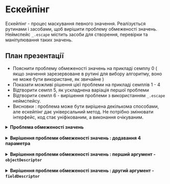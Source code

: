 # Ескейпінг

Ескейпінг - процес маскування певного значення. Реалізується рутинами і засобами, щоб вирішити проблему обмеженості значень.
Неймспейс <code>_.escape</code> містить засоби для створення, перевірки та маніпулювання таких значень.

## План презентації
* Пояснити проблему обмеженості значень на прикладі семплу 0 ( якщо значення зарезервоване в рутині для вибору алгоритму, воно не може бути використане, як звичайне )
* Показати можливі рішення цієї проблеми на прикладі семплів 1 - 4
* Відтворити семпл 5, як ускладнена варіація першої проблеми
* Відтворити семпл 6 - вирішення проблеми з використанням `_.escape` неймспейсу.
* Висновки : проблема може бути вирішена декількома способами, але ескейпінг дає універсальний метод. Не потрібно змінювати інтерфейс, код стає уніфікованим, а виконання очікуваним.

<details>
  <summary>
    <b>Проблема обмеженості значень</b>
  </summary></br>
  
<em><b>Приклад</b> - створення рутини <code>objectSetField</code>.</em><br><br>
Рутина присвоює значення <code>value</code> ( якщо <code>value !== null</code> ) полю <code>field</code> об'єкта <code>obj</code>.</br></br>
<pre><code>function objectSetField( obj, field, value )
{
  if( value === null )
  return;
  else
  obj[ field ] = value;
}

module.exports = objectSetField;</code></pre>

  <br>

  <em><b>Приклад</b> - використання рутини <code>objectSetField</code>.</em><br><br>
  ❌ Проблема : неможливо присвоїти значення <code>null</code>, так як воно використовується в рутині, як спеціальне.<br><br>
  <pre><code>let objectSetField = require( './0_Implementation.s' );

  let obj = {};

  objectSetField( obj, 'field1', 1 );
  objectSetField( obj, 'field2', 2 );
  objectSetField( obj, 'field3', null );

  console.log( obj );
  /* log : { field1: 1, field2: 2 } */</code></pre>

</details>

<br>

<details>
  <summary>
    <b>Вирішення проблеми обмеженості значень : додавання 4 параметра</b>
  </summary></br>
  
<em><b>Приклад</b> - створення рутини <code>objectSetFieldWith4Params</code>.</em><br><br>
Рутина присвоює значення <code>value</code> ( якщо <code>skip !== trueLike</code> ) полю <code>field</code> об'єкта <code>obj</code>.<br><br>
<pre><code>function objectSetFieldWith4Params( obj, field, value, skip )
{
  if( skip === true )
  return;
  else
  obj[ field ] = value;
}
module.exports = objectSetFieldWith4Params;</code></pre>

  <br>

  <em><b>Приклад</b> - використання рутини <code>objectSetFieldWith4Params</code>.</em><br><br>
  ❌ Проблема : наявність додаткового 4 параметра<br><br>
  <pre><code>let objectSetFieldWith4Params = require( './1_ImplementationWith4Arguments.s' );

let obj = {};

objectSetFieldWith4Params( obj, 'field1', 1 );
objectSetFieldWith4Params( obj, 'field2', 2 );
objectSetFieldWith4Params( obj, 'field3', null );
objectSetFieldWith4Params( obj, 'field4', null, true );

console.log( obj );
/* log : { field1: 1, field2: 2, field3: null } */</code></pre>

</details>

<br>

<details>
  <summary>
    <b>Вирішення проблеми обмеженості значень : перший аргумент - <code>objectDescriptor</code></b>
  </summary></br>
  
<em><b>Приклад</b> - створення рутини <code>objectSetFieldWithObjectDescriptor</code>.</em><br><br>
Рутина присвоює значення <code>value</code> ( якщо <code>objectDescriptor.skip !== trueLike</code> ) полю <code>field</code> об'єкта <code>objectDescriptor.src</code>.<br><br>
<pre><code>function objectSetFieldWithObjectDescriptor( objectDescriptor, field, value )
{
  if( objectDescriptor.skip === true )
  return;
  else
  objectDescriptor.src[ field ] = value;
}

module.exports = objectSetFieldWithObjectDescriptor;</code></pre>

  <br>

  <em><b>Приклад</b> - використання рутини <code>objectSetFieldWithObjectDescriptor</code>.</em><br><br>
  ❌ Проблема : необхідність змінювати інтерфейс, перший параметр - мапа з об'єктом <code>src</code> та полем <code>skip</code><br><br>
  <pre><code>let objectSetFieldWithObjectDescriptor = require( './2_ImplementationWithObjectDescriptor.s' );

let obj = {};

objectSetFieldWithObjectDescriptor( { src : obj, skip : false }, 'field1', 1 );
objectSetFieldWithObjectDescriptor( { src : obj, skip : false }, 'field2', 2 );
objectSetFieldWithObjectDescriptor( { src : obj, skip : false }, 'field3', null );
objectSetFieldWithObjectDescriptor( { src : obj, skip : true }, 'field4', null );

console.log( obj );
/* log : { field1: 1, field2: 2, field3: null } */</code></pre>

</details>

<br>

<details>
  <summary>
    <b>Вирішення проблеми обмеженості значень : другий аргумент - <code>fieldDescriptor</code></b>
  </summary></br>
  
<em><b>Приклад</b> - створення рутини <code>objectSetFieldWithFieldDescriptor</code>.</em><br><br>
Рутина присвоює значення <code>value</code> ( якщо <code>fieldDescriptor.skip !== trueLike</code> ) полю <code>fieldDescriptor.name</code> об'єкта <code>obj</code>.<br><br>
<pre><code>function objectSetFieldWithFieldDescriptor( obj, fieldDescriptor, value )
{
  if( fieldDescriptor.skip === true )
  return;
  else
  obj[ fieldDescriptor.name ] = value;
}

module.exports = objectSetFieldWithFieldDescriptor;</code></pre>

  <br>

  <em><b>Приклад</b> - використання рутини <code>objectSetFieldWithFieldDescriptor</code>.</em><br><br>
  ❌ Проблема : необхідність змінювати інтерфейс, другий параметр - мапа з полями <code>skip</code> та <code>name</code><br><br>
  <pre><code>let objectSetFieldWithFieldDescriptor = require( './3_ImplementationWithFieldDescriptor.s' );

let obj = {};

objectSetFieldWithFieldDescriptor( obj, { name : 'field1', skip : false }, 1 );
objectSetFieldWithFieldDescriptor( obj, { name : 'field2', skip : false }, 2 );
objectSetFieldWithFieldDescriptor( obj, { name : 'field3', skip : false }, null );
objectSetFieldWithFieldDescriptor( obj, { name : 'field4', skip : true }, null );

console.log( obj );
/* log : { field1: 1, field2: 2, field3: null } */</code></pre>

</details>



<!-- <details>
<br>

<br>

<details>
  <summary>
    <b>Приклад - створення рутини <code>objectSetFieldWithValueDescriptor</code>.</b>
  </summary><br>
  Рутина присвоює значення <code>valueDescriptor.value</code> ( якщо <code>valueDescriptor.skip !== trueLike</code> ) полю <code>field</code> об'єкта <code>obj</code>.<br><br>
  <pre><code>function objectSetFieldWithValueDescriptor( obj, field, valueDescriptor )
{
  if( valueDescriptor.skip === true )
  return;
  else
  obj[ field ] = valueDescriptor.value;
}

module.exports = objectSetFieldWithValueDescriptor;</code></pre>
</details>


<details>
  <summary>
    <b>Приклад - використання рутини <code>objectSetFieldWithValueDescriptor</code>.</b>
  </summary><br>
  ❌ Проблема : необхідність змінювати інтерфейс, третій параметр - мапа з полями <code>skip</code> та <code>value</code><br><br>

  <pre><code>let objectSetFieldWithValueDescriptor = require( './4_ImplementationWithValueDescriptor.s' );

let obj = {};

objectSetFieldWithValueDescriptor( obj, 'field1', { value : 1, skip : false } );
objectSetFieldWithValueDescriptor( obj, 'field2', { value : 2, skip : false } );
objectSetFieldWithValueDescriptor( obj, 'field3', { value : null, skip : false } );
objectSetFieldWithValueDescriptor( obj, 'field4', { value : null, skip : true } );

console.log( obj );
/* log : { field1: 1, field2: 2, field3: null } */</code></pre>
</details>

<br>

<details>
  <summary>
    <b>Приклад - створення рутини <code>objectSetFieldConstant</code>.</b>
  </summary><br>
  Ускладнена версія <code>objectSetField</code>, яка додає константне поле об'єкту <code>object</code>, якщо <code>value === null</code> - перетворює поле <code>field</code> на константне.</br></br>
  <pre><code>function objectSetFieldConstant( object, field, value )
{
  if( value === null )
  {
    Object.defineProperty
    (
      object,
      field,
      {
        enumerable : true,
        configurable : false,
        writable : false,
        value : object[ field ]
      }
    );
  }
  else
  {
    Object.defineProperty
    (
      object,
      field,
      {
        enumerable : true,
        configurable : false,
        writable : false,
        value
      }
    );
  }
}

module.exports = objectSetFieldConstant;</code></pre>
</details>


<details>
  <summary>
    <b>Приклад - використання рутини <code>objectSetFieldConstant</code>.</b>
  </summary><br>
  ❌ Проблема : та ж що і у <code>objectSetField</code>.<br><br>

  <pre><code>let objectSetFieldConstant = require( './5_ImplementationAddConstantField.s' );

let obj = { fieldToBeRemained : 1, fieldToBeChanged : 2 };

objectSetFieldConstant( obj, 'field1', 1 );
objectSetFieldConstant( obj, 'fieldToBeChanged', 'changed' );
objectSetFieldConstant( obj, 'fieldToBeRemained', null );

console.log( Object.getOwnPropertyDescriptors( obj ) );
/*
log :
{
  fieldToBeRemained:
  {
    value: 1,
    writable: false,
    enumerable: true,
    configurable: false
  },
  fieldToBeChanged:
  {
    value: 'changed',
    writable: false,
    enumerable: true,
    configurable: false
  },
  field1:
  {
    value: 1,
    writable: false,
    enumerable: true,
    configurable: false
  }
}
*/</code></pre>
</details>

<br>

<details>
  <summary>
    <b>Приклад - створення рутини <code>objectSetFieldConstantWithEscape</code>.</b>
  </summary><br>
  Рутина додає константне поле об'єкту <code>object</code>, якщо <code>value === null</code> - перетворює поле <code>field</code> на константне.<br><br>

  <pre><code>let _ = require( '../..' );

function objectSetFieldConstantWithEscape( object, field, value )
{
  if( _.escape.is( value ) )
  {
    Object.defineProperty
    (
      object,
      field,
      {
        enumerable : true,
        configurable : false,
        writable : false,
        value : _.escape.right( value )
      }
    );
  }
  else if( value === null )
  {
    Object.defineProperty
    (
      object,
      field,
      {
        enumerable : true,
        configurable : false,
        writable : false,
        value : object[ field ]
      }
    );
  }
  else
  {
    Object.defineProperty
    (
      object,
      field,
      {
        enumerable : true,
        configurable : false,
        writable : false,
        value
      }
    );
  }
  return object;
}

module.exports = objectSetFieldConstantWithEscape;

</code></pre>
</details>


<details>
  <summary>
    <b>Приклад - використання рутини <code>objectSetFieldConstantWithEscape</code>.</b>
  </summary><br>
  ✅  Переваги : інтерфейс не змінюється, уніфікація коду, вирішена проблема обмеженності значень.<br><br>

  <pre><code>let _ = require( '../..' );
let objectSetFieldConstantWithEscape = require( './6_ImplementationAddConstantFieldWithEscape.s' )

var src = { 'fieldToBeRemained' : 1 };
objectSetFieldConstantWithEscape( src, 'fieldToBeRemained', null );
console.log( 'src1 : ', Object.getOwnPropertyDescriptors( src ) );
/*
log :

src1 :
{
  fieldToBeRemained:
  {
    value: 1,
    writable: false,
    enumerable: true,
    configurable: false
  }
}
*/

var src2 = { 'fieldToBeChanged' : 1 };
objectSetFieldConstantWithEscape( src2, 'fieldToBeChanged', 'changed' );
console.log( 'src2 : ', Object.getOwnPropertyDescriptors( src2 ) );
/*
log :

src1 :
{
  fieldToBeChanged:
  {
    value: 'changed',
    writable: false,
    enumerable: true,
    configurable: false
  }
}
*/

var src3 = { 'fieldToBeChangedWithNull' : 1 };
objectSetFieldConstantWithEscape( src3, 'fieldToBeChangedWithNull', _.escape.make( null ) );
console.log( 'src3 : ', Object.getOwnPropertyDescriptors( src3 ) );
/*
log :

src1 :
{
  fieldToBeChangedWithNull:
  {
    value: null,
    writable: false,
    enumerable: true,
    configurable: false
  }
}
*/</code></pre>
</details>
 -->
